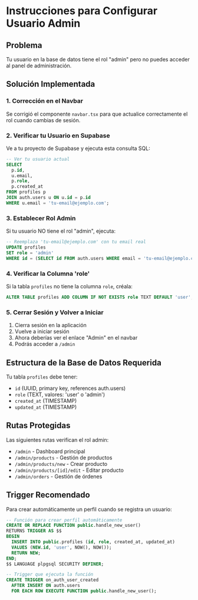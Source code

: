 # Instrucciones para Configurar Usuario Admin

## Problema
Tu usuario en la base de datos tiene el rol "admin" pero no puedes acceder al panel de administración.

## Solución Implementada

### 1. Corrección en el Navbar
Se corrigió el componente `navbar.tsx` para que actualice correctamente el rol cuando cambias de sesión.

### 2. Verificar tu Usuario en Supabase

Ve a tu proyecto de Supabase y ejecuta esta consulta SQL:

```sql
-- Ver tu usuario actual
SELECT 
  p.id,
  u.email,
  p.role,
  p.created_at
FROM profiles p
JOIN auth.users u ON u.id = p.id
WHERE u.email = 'tu-email@ejemplo.com';
```

### 3. Establecer Rol Admin

Si tu usuario NO tiene el rol "admin", ejecuta:

```sql
-- Reemplaza 'tu-email@ejemplo.com' con tu email real
UPDATE profiles 
SET role = 'admin' 
WHERE id = (SELECT id FROM auth.users WHERE email = 'tu-email@ejemplo.com');
```

### 4. Verificar la Columna 'role'

Si la tabla `profiles` no tiene la columna `role`, créala:

```sql
ALTER TABLE profiles ADD COLUMN IF NOT EXISTS role TEXT DEFAULT 'user';
```

### 5. Cerrar Sesión y Volver a Iniciar

1. Cierra sesión en la aplicación
2. Vuelve a iniciar sesión
3. Ahora deberías ver el enlace "Admin" en el navbar
4. Podrás acceder a `/admin`

## Estructura de la Base de Datos Requerida

Tu tabla `profiles` debe tener:
- `id` (UUID, primary key, references auth.users)
- `role` (TEXT, valores: 'user' o 'admin')
- `created_at` (TIMESTAMP)
- `updated_at` (TIMESTAMP)

## Rutas Protegidas

Las siguientes rutas verifican el rol admin:
- `/admin` - Dashboard principal
- `/admin/products` - Gestión de productos
- `/admin/products/new` - Crear producto
- `/admin/products/[id]/edit` - Editar producto
- `/admin/orders` - Gestión de órdenes

## Trigger Recomendado

Para crear automáticamente un perfil cuando se registra un usuario:

```sql
-- Función para crear perfil automáticamente
CREATE OR REPLACE FUNCTION public.handle_new_user()
RETURNS TRIGGER AS $$
BEGIN
  INSERT INTO public.profiles (id, role, created_at, updated_at)
  VALUES (NEW.id, 'user', NOW(), NOW());
  RETURN NEW;
END;
$$ LANGUAGE plpgsql SECURITY DEFINER;

-- Trigger que ejecuta la función
CREATE TRIGGER on_auth_user_created
  AFTER INSERT ON auth.users
  FOR EACH ROW EXECUTE FUNCTION public.handle_new_user();
```
